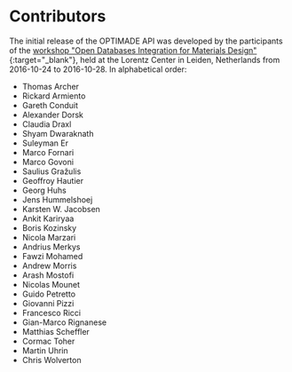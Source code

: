 # Contributors

The initial release of the OPTIMADE API was developed by the participants of the
[workshop "Open Databases Integration for Materials Design"](http://www.lorentzcenter.nl/lc/web/2016/826/info.php3?wsid=826&venue=Snellius){:target="_blank"},
held at the Lorentz Center in Leiden, Netherlands from 2016-10-24 to
2016-10-28. In alphabetical order:

- Thomas Archer
- Rickard Armiento
- Gareth Conduit
- Alexander Dorsk
- Claudia Draxl
- Shyam Dwaraknath
- Suleyman Er
- Marco Fornari
- Marco Govoni
- Saulius Gražulis
- Geoffroy Hautier
- Georg Huhs
- Jens Hummelshoej
- Karsten W. Jacobsen
- Ankit Kariryaa
- Boris Kozinsky
- Nicola Marzari
- Andrius Merkys
- Fawzi Mohamed
- Andrew Morris
- Arash Mostofi
- Nicolas Mounet
- Guido Petretto
- Giovanni Pizzi
- Francesco Ricci
- Gian-Marco Rignanese
- Matthias Scheffler
- Cormac Toher
- Martin Uhrin
- Chris Wolverton
